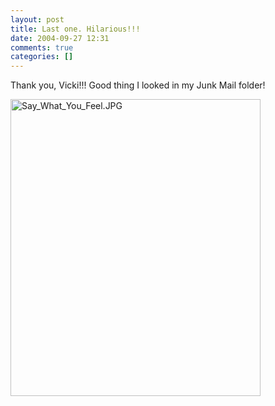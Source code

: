 ```yaml
---
layout: post
title: Last one. Hilarious!!!
date: 2004-09-27 12:31
comments: true
categories: []
---
```

Thank you, Vicki!!! Good thing I looked in my Junk Mail folder!

<a href="http://peterfilias.com/archives/Say_What_You_Feel.JPG"><img alt="Say_What_You_Feel.JPG" src="http://peterfilias.com/archives/Say_What_You_Feel-thumb.JPG" width="400" height="475" /></a>
